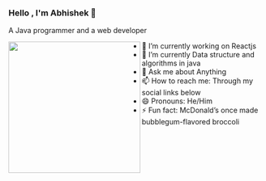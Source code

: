 ### Hello , I'm Abhishek 👋

A Java programmer and a web developer

<a href="https://github.com/abhishek5324"><img align="left" width="260" height="260" src="https://images.squarespace-cdn.com/content/v1/5a8c4760f6576e0ca2ed2269/1563006549247-VMQMSSB8O9NH9QFBQDA3/ke17ZwdGBToddI8pDm48kPFmSJiiT3ZR7jzdnOafnH9Zw-zPPgdn4jUwVcJE1ZvWEtT5uBSRWt4vQZAgTJucoTqqXjS3CfNDSuuf31e0tVGz4QBWi_2jl3dtL0CNmM6UoUC5ky421S8McKOr9u9nKhur-lC0WofN0YB1wFg-ZW0/js-bitmoji-oh-hi.png"></a>


- 🔭 I’m currently working on Reactjs
- 🌱 I’m currently Data structure and algorithms in java
- 💬 Ask me about Anything
- 📫 How to reach me: Through my social links below
- 😄 Pronouns: He/Him
- ⚡ Fun fact: McDonald’s once made bubblegum-flavored broccoli



<!--<a href="mailto:abhishek2050.cse18@chitkara.edu.in">
    <img src="https://img.shields.io/badge/Gmail-D14836?style=for-the-badge&logo=gmail&logoColor=white">
 </a>
 
 <!--<a href=""><img src="https://img.shields.io/badge/LinkedIn-0077B5?style=for-the-badge&logo=linkedin&logoColor=white"></a> -->
























<!--
**abhishek5324/abhishek5324** is a ✨ _special_ ✨ repository because its `README.md` (this file) appears on your GitHub profile.

Here are some ideas to get you started:

- 🔭 I’m currently working on ...
- 🌱 I’m currently learning ...
- 👯 I’m looking to collaborate on ...
- 🤔 I’m looking for help with ...
- 💬 Ask me about ...
- 📫 How to reach me: ...
- 😄 Pronouns: ...
- ⚡ Fun fact: ...
-->
